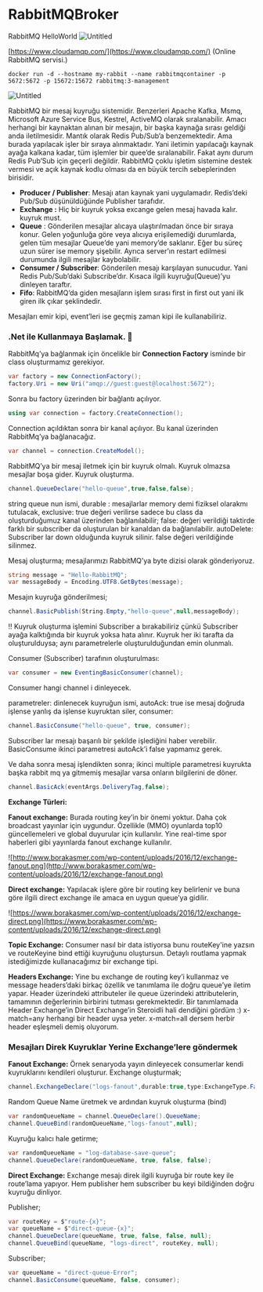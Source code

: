 # RabbitMQBroker
RabbitMQ HelloWorld
![Untitled](https://s3-us-west-2.amazonaws.com/secure.notion-static.com/efc259b3-6c30-4103-b262-51cb9ac33fc2/Untitled.png)

[https://www.cloudamqp.com/](https://www.cloudamqp.com/) (Online RabbitMQ servisi.)

```docker
docker run -d --hostname my-rabbit --name rabbitmqcontainer -p 5672:5672 -p 15672:15672 rabbitmq:3-management
```

![Untitled](https://s3-us-west-2.amazonaws.com/secure.notion-static.com/e342b0f9-8323-4db6-8ee1-b3941447afa7/Untitled.png)

RabbitMQ bir mesaj kuyruğu sistemidir. Benzerleri Apache Kafka, Msmq, Microsoft Azure Service Bus, Kestrel, ActiveMQ olarak sıralanabilir. Amacı herhangi bir kaynaktan alınan bir mesajın, bir başka kaynağa sırası geldiği anda iletilmesidir. Mantık olarak Redis Pub/Sub’a benzemektedir. Ama burada yapılacak işler bir sıraya alınmaktadır. Yani iletimin yapılacağı kaynak ayağa kalkana kadar, tüm işlemler bir quee’de sıralanabilir. Fakat aynı durum Redis Pub’Sub için geçerli değildir. RabbitMQ çoklu işletim sistemine destek vermesi ve açık kaynak kodlu olması da en büyük tercih sebeplerinden birisidir.

- **Producer / Publisher**: Mesajı atan kaynak yani uygulamadır. Redis’deki Pub/Sub düşünüldüğünde Publisher tarafıdır.
- **Exchange :** Hiç bir kuyruk yoksa excange gelen mesaj havada kalır. kuyruk must.
- **Queue** : Gönderilen mesajlar alıcaya ulaştırılmadan önce bir sıraya konur. Gelen yoğunluğa göre veya alıcıya erişilemediği durumlarda, gelen tüm mesajlar Queue’de yani memory’de saklanır. Eğer bu süreç uzun sürer ise memory şişebilir. Ayrıca server’ın restart edilmesi durumunda ilgili mesajlar kaybolabilir.
- **Consumer / Subscriber**: Gönderilen mesajı karşılayan sunucudur. Yani Redis Pub/Sub’daki Subscribe’dır. Kısaca ilgili kuyruğu(Queue)’yu dinleyen taraftır.
- **Fifo**: RabbitMQ’da giden mesajların işlem sırası first in first out yani ilk giren ilk çıkar şeklindedir.

Mesajları emir kipi, event’leri ise geçmiş zaman kipi ile kullanabiliriz.

### .Net ile Kullanmaya Başlamak. 👀

RabbitMq’ya bağlanmak için öncelikle bir **Connection Factory** isminde bir class oluşturmamız gerekiyor.

```csharp
var factory = new ConnectionFactory();
factory.Uri = new Uri("amqp://guest:guest@localhost:5672");
```

Sonra bu factory üzerinden bir bağlantı açılıyor.

```csharp
using var connection = factory.CreateConnection();
```

Connection açıldıktan sonra bir kanal açılıyor. Bu kanal üzerinden RabbitMq’ya bağlanacağız.

```csharp
var channel = connection.CreateModel();
```

RabbitMQ’ya bir mesaj iletmek için bir kuyruk olmalı. Kuyruk olmazsa mesajlar boşa gider. Kuyruk oluşturma.

```csharp
channel.QueueDeclare("hello-queue",true,false,false);
```

string queue nun ismi, durable : mesajlarlar memory demi fiziksel olarakmı tutulacak, exclusive: true değeri verilirse sadece bu class da oluşturduğumuz kanal üzerinden bağlanılabilir; false: değeri verildiği taktirde farklı bir subscriber da oluşturulan bir kanaldan da bağlanılabilir. autoDelete: Subscriber lar down olduğunda kuyruk silinir. false değeri verildiğinde silinmez.

Mesaj oluşturma; mesajlarımızı RabbitMQ’ya byte dizisi olarak gönderiyoruz.

```csharp
string message = "Hello-RabbitMQ";
var messageBody = Encoding.UTF8.GetBytes(message);
```

Mesajın kuyruğa gönderilmesi;

```csharp
channel.BasicPublish(String.Empty,"hello-queue",null,messageBody);
```

!! Kuyruk oluşturma işlemini Subscriber a bırakabiliriz çünkü Subscriber ayağa kalktığında bir kuyruk yoksa hata alınır. Kuyruk her iki tarafta da oluşturulduysa; aynı parametrelerle oluşturulduğundan emin olunmalı.

Consumer (Subscriber) tarafının oluşturulması:

```csharp
var consumer = new EventingBasicConsumer(channel);
```

Consumer hangi channel i dinleyecek.

parametreler: dinlenecek kuyruğun ismi, autoAck: true ise mesaj doğruda işlense yanlış da işlense kuyruktan siler, consumer:

```csharp
channel.BasicConsume("hello-queue", true, consumer);
```

Subscriber lar mesajı başarılı bir şekilde işlediğini haber verebilir. BasicConsume ikinci parametresi autoAck’i  false yapmamız gerek.

Ve daha sonra mesaj işlendikten sonra; ikinci multiple parametresi kuyrukta başka rabbit mq ya gitmemiş mesajlar varsa onların bilgilerini de döner.

```csharp
channel.BasicAck(eventArgs.DeliveryTag,false);
```

**Exchange Türleri:**

**Fanout exchange:** Burada routing key’in bir önemi yoktur. Daha çok broadcast yayınlar için uygundur. Özellikle (MMO) oyunlarda top10 güncellemeleri ve global duyurular için kullanılır. Yine real-time spor haberleri gibi yayınlarda fanout exchange kullanılır.

![http://www.borakasmer.com/wp-content/uploads/2016/12/exchange-fanout.png](http://www.borakasmer.com/wp-content/uploads/2016/12/exchange-fanout.png)

**Direct exchange:** Yapılacak işlere göre bir routing key belirlenir ve buna göre ilgili direct exchange ile amaca en uygun queue’ya gidilir.

![https://www.borakasmer.com/wp-content/uploads/2016/12/exchange-direct.png](https://www.borakasmer.com/wp-content/uploads/2016/12/exchange-direct.png)

**Topic Exchange:** Consumer nasıl bir data istiyorsa bunu routeKey'ine yazsın ve routeKeyine bind ettiği kuyruğunu oluştursun. Detaylı routlama yapmak istediğimizde kullanacağımız bir exchange tipi.

**Headers Exchange:** Yine bu exchange de routing key’i kullanmaz ve message headers’daki birkaç özellik ve tanımlama ile doğru queue’ye iletim yapar. Header üzerindeki attributeler ile queue üzerindeki attributelerin, tamamının değerlerinin birbirini tutması gerekmektedir. Bir tanımlamada Header Exchange’in Direct Exchange’in Steroidli hali dendiğini gördüm :) x-match=any herhangi bir header uysa yeter. x-match=all dersem herbir header eşleşmeli demiş oluyorum.

### Mesajları Direk Kuyruklar Yerine Exchange’lere göndermek

**Fanout Exchange:** Örnek senaryoda yayın dinleyecek consumerlar kendi kuyruklarını kendileri oluşturur. Exchange oluşturmak;

```csharp
channel.ExchangeDeclare("logs-fanout",durable:true,type:ExchangeType.Fanout);
```

Random Queue Name üretmek ve ardından kuyruk oluşturma (bind)

```csharp
var randomQueueName = channel.QueueDeclare().QueueName;
channel.QueueBind(randomQueueName,"logs-fanout",null);
```

Kuyruğu kalıcı hale getirme;

```csharp
var randomQueueName = "log-database-save-queue";
channel.QueueDeclare(randomQueueName, true, false, false);
```

**Direct Exchange:** Exchange mesajı direk ilgili kuyruğa bir route key ile route’lama yapıyor. Hem publisher hem subscriber bu keyi bildiğinden doğru kuyruğu dinliyor.

Publisher;

```csharp
var routeKey = $"route-{x}";
var queueName = $"direct-queue-{x}";
channel.QueueDeclare(queueName, true, false, false, null);
channel.QueueBind(queueName, "logs-direct", routeKey, null);
```

Subscriber;

```csharp
var queueName = "direct-queue-Error";
channel.BasicConsume(queueName, false, consumer);
```
